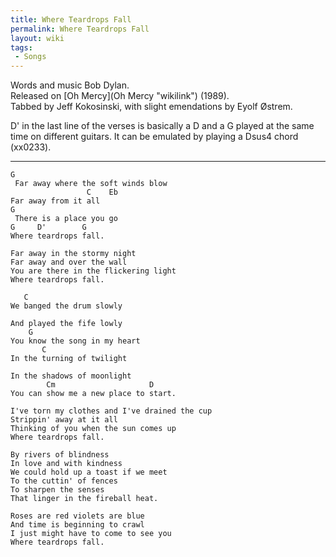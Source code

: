 ```yaml
---
title: Where Teardrops Fall
permalink: Where Teardrops Fall
layout: wiki
tags:
 - Songs
---
```


Words and music Bob Dylan.  
Released on [Oh Mercy](Oh Mercy "wikilink") (1989).  
Tabbed by Jeff Kokosinski, with slight emendations by Eyolf Østrem.

D' in the last line of the verses is basically a D and a G played at the
same time on different guitars. It can be emulated by playing a Dsus4
chord (xx0233).

* * * * *

    G
     Far away where the soft winds blow
                     C    Eb
    Far away from it all
    G
     There is a place you go
    G     D'        G
    Where teardrops fall.

    Far away in the stormy night
    Far away and over the wall
    You are there in the flickering light
    Where teardrops fall.

       C
    We banged the drum slowly

    And played the fife lowly
        G
    You know the song in my heart
           C
    In the turning of twilight

    In the shadows of moonlight
            Cm                     D
    You can show me a new place to start.

    I've torn my clothes and I've drained the cup
    Strippin' away at it all
    Thinking of you when the sun comes up
    Where teardrops fall.

    By rivers of blindness
    In love and with kindness
    We could hold up a toast if we meet
    To the cuttin' of fences
    To sharpen the senses
    That linger in the fireball heat.

    Roses are red violets are blue
    And time is beginning to crawl
    I just might have to come to see you
    Where teardrops fall.
